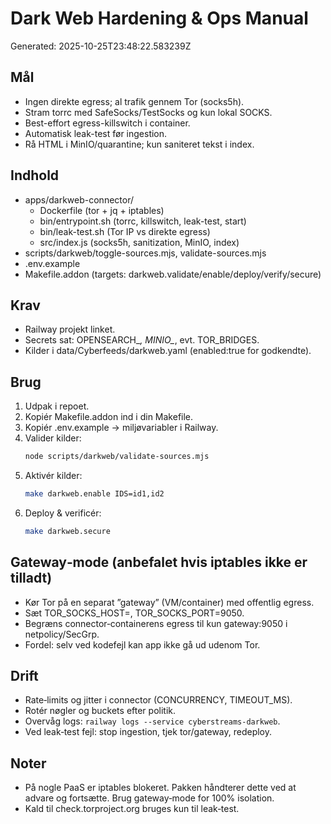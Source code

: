 # Dark Web Hardening & Ops Manual
Generated: 2025-10-25T23:48:22.583239Z

## Mål
- Ingen direkte egress; al trafik gennem Tor (socks5h).
- Stram torrc med SafeSocks/TestSocks og kun lokal SOCKS.
- Best-effort egress-killswitch i container.
- Automatisk leak-test før ingestion.
- Rå HTML i MinIO/quarantine; kun saniteret tekst i index.

## Indhold
- apps/darkweb-connector/
  - Dockerfile (tor + jq + iptables)
  - bin/entrypoint.sh (torrc, killswitch, leak-test, start)
  - bin/leak-test.sh (Tor IP vs direkte egress)
  - src/index.js (socks5h, sanitization, MinIO, index)
- scripts/darkweb/toggle-sources.mjs, validate-sources.mjs
- .env.example
- Makefile.addon (targets: darkweb.validate/enable/deploy/verify/secure)

## Krav
- Railway projekt linket.
- Secrets sat: OPENSEARCH_*, MINIO_*, evt. TOR_BRIDGES.
- Kilder i data/Cyberfeeds/darkweb.yaml (enabled:true for godkendte).

## Brug
1) Udpak i repoet.
2) Kopiér Makefile.addon ind i din Makefile.
3) Kopiér .env.example → miljøvariabler i Railway.
4) Valider kilder:
   ```bash
   node scripts/darkweb/validate-sources.mjs
   ```
5) Aktivér kilder:
   ```bash
   make darkweb.enable IDS=id1,id2
   ```
6) Deploy & verificér:
   ```bash
   make darkweb.secure
   ```

## Gateway‑mode (anbefalet hvis iptables ikke er tilladt)
- Kør Tor på en separat ”gateway” (VM/container) med offentlig egress.
- Sæt TOR_SOCKS_HOST=<gateway ip>, TOR_SOCKS_PORT=9050.
- Begræns connector‑containerens egress til kun gateway:9050 i netpolicy/SecGrp.
- Fordel: selv ved kodefejl kan app ikke gå ud udenom Tor.

## Drift
- Rate‑limits og jitter i connector (CONCURRENCY, TIMEOUT_MS).
- Rotér nøgler og buckets efter politik.
- Overvåg logs: `railway logs --service cyberstreams-darkweb`.
- Ved leak‑test fejl: stop ingestion, tjek tor/gateway, redeploy.

## Noter
- På nogle PaaS er iptables blokeret. Pakken håndterer dette ved at advare og fortsætte. Brug gateway‑mode for 100% isolation.
- Kald til check.torproject.org bruges kun til leak‑test.
